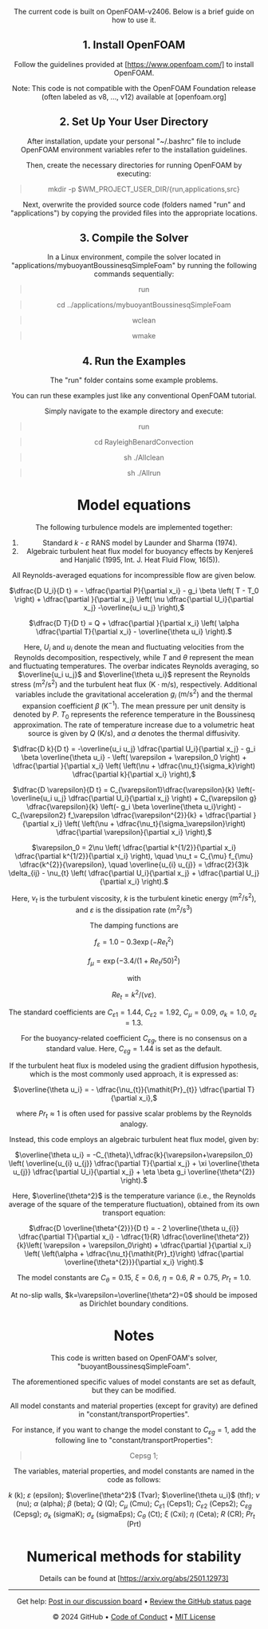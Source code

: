 <header>

<!--
  <<< Author notes: Course header >>>
  Include a 1280×640 image, course title in sentence case, and a concise description in emphasis.
  In your repository settings: enable template repository, add your 1280×640 social image, auto delete head branches.
  Add your open source license, GitHub uses MIT license.
-->

The current code is built on OpenFOAM-v2406. 
Below is a brief guide on how to use it.

## 1. Install OpenFOAM 
Follow the guidelines provided at [https://www.openfoam.com/] to install OpenFOAM. 

Note: This code is not compatible with the OpenFOAM Foundation release (often labeled as v8, ..., v12) available at [openfoam.org]

## 2. Set Up Your User Directory
After installation, update your personal "~/.bashrc" file to include OpenFOAM environment variables refer to the installation guidelines. 

Then, create the necessary directories for running OpenFOAM by executing:

  > mkdir -p $WM_PROJECT_USER_DIR/{run,applications,src}

Next, overwrite the provided source code (folders named "run" and "applications") by copying the provided files into the appropriate locations.

## 3. Compile the Solver
In a Linux environment, compile the solver located in "applications/mybuoyantBoussinesqSimpleFoam" by running the following commands sequentially:

  > run

  > cd ../applications/mybuoyantBoussinesqSimpleFoam
  
  > wclean
  
  > wmake

## 4. Run the Examples  
The "run" folder contains some example problems. 

You can run these examples just like any conventional OpenFOAM tutorial. 

Simply navigate to the example directory and execute:
  
  > run
  
  > cd RayleighBenardConvection
  
  > sh ./Allclean
  
  > sh ./Allrun
 


# Model equations
The following turbulence models are implemented together:

1. Standard $k$ - $\varepsilon$ RANS model by Launder and Sharma (1974).
2. Algebraic turbulent heat flux model for buoyancy effects by Kenjereš and Hanjalić (1995, Int. J. Heat Fluid Flow, 16(5)).


All Reynolds-averaged equations for incompressible flow are given below.

$\dfrac{D U_i}{D t}	= - \dfrac{\partial P}{\partial x_i} 	- g_i \beta \left( T - T_0 \right)	+ \dfrac{\partial }{\partial x_j} 	\left( \nu \dfrac{\partial U_i}{\partial x_j} -\overline{u_i u_j} \right),$

$\dfrac{D T}{D t}
	=
	Q
	+ \dfrac{\partial }{\partial x_i} 
	\left( \alpha \dfrac{\partial T}{\partial x_i} - \overline{\theta u_i} \right).$

Here, $U_i$ and $u_i$ denote the mean and fluctuating velocities from the Reynolds decomposition, respectively, while $T$ and $\theta$ represent the mean and fluctuating temperatures. The overbar indicates Reynolds averaging, so $\overline{u_i u_j}$ and $\overline{\theta u_i}$ represent the Reynolds stress ($\mathrm{m^2/s^2}$) and the turbulent heat flux ($\mathrm{K \cdot m/s}$), respectively. Additional variables include the gravitational acceleration $g_i$ ($\mathrm{m/s^2}$) and the thermal expansion coefficient $\beta$ ($\mathrm{K^{-1}}$). The mean pressure per unit density is denoted by $P$. $T_0$ represents the reference temperature in the Boussinesq approximation. The rate of temperature increase due to a volumetric heat source is given by $Q$ ($\mathrm{K/s}$), and $\alpha$ denotes the thermal diffusivity.  

$\dfrac{D k}{D t} = -\overline{u_i u_j} \dfrac{\partial U_i}{\partial x_j} 
	- g_i \beta \overline{\theta u_i}
	- \left( \varepsilon + \varepsilon_0 \right) 
	+ \dfrac{\partial }{\partial x_i} 
	\left( \left(\nu + \dfrac{\nu_t}{\sigma_k}\right) \dfrac{\partial k}{\partial x_i}  \right),$

 $\dfrac{D \varepsilon}{D t} =
	C_{\varepsilon1}\dfrac{\varepsilon}{k} \left(-\overline{u_i u_j} \dfrac{\partial U_i}{\partial x_j} \right)
	+ C_{\varepsilon g}  \dfrac{\varepsilon}{k} \left(- g_i \beta \overline{\theta u_i}\right)
	- C_{\varepsilon2} f_\varepsilon \dfrac{\varepsilon^{2}}{k}
	+ \dfrac{\partial }{\partial x_i} 
	\left( \left(\nu + \dfrac{\nu_t}{\sigma_\varepsilon}\right) \dfrac{\partial \varepsilon}{\partial x_i}  \right),$
 
 $\varepsilon_0 = 2\nu \left( \dfrac{\partial k^{1/2}}{\partial x_i} \dfrac{\partial k^{1/2}}{\partial x_i} \right), \quad 
	\nu_t = C_{\mu} f_{\mu} \dfrac{k^{2}}{\varepsilon}, \quad
	\overline{u_{i} u_{j}}
	=
	\dfrac{2}{3}k \delta_{ij} - \nu_{t} \left( \dfrac{\partial U_i}{\partial x_j} + \dfrac{\partial U_j}{\partial x_i} \right).$
 
Here, $\nu_t$ is the turbulent viscosity, $k$ is the turbulent kinetic energy ($\mathrm{m^2/s^2}$), and $\varepsilon$ is the dissipation rate ($\mathrm{m^2/s^3}$)

The damping functions are 

$f_{\varepsilon} = 1.0 - 0.3 \exp(-\mathit{Re}_{t}^{2})$

$f_{\mu} = \exp \left( -3.4 / \left( 1+ \mathit{Re}_{t}/50 \right)^{2}\right)$

with 

$\mathit{Re}_{t} = {k^{2}}/({\nu \varepsilon})$.

The standard coefficients are $C_{\varepsilon1} = 1.44$, $C_{\varepsilon2} = 1.92$,	$C_{\mu} = 0.09$, $\sigma_k = 1.0$, $\sigma_\varepsilon = 1.3$.

For the buoyancy-related coefficient $C_{\varepsilon g}$, there is no consensus on a standard value.  Here, $C_{\varepsilon g} = 1.44$ is set as the default.  

If the turbulent heat flux is modeled using the gradient diffusion hypothesis, which is the most commonly used approach, it is expressed as:

$\overline{\theta u_i} = - \dfrac{\nu_{t}}{\mathit{Pr}_{t}} \dfrac{\partial T}{\partial x_i},$

where $\mathit{Pr}_t \approx 1$ is often used for passive scalar problems by the Reynolds analogy.

Instead, this code employs an algebraic turbulent heat flux model, given by:

$\overline{\theta u_i} = -C_{\theta}\,\dfrac{k}{\varepsilon+\varepsilon_0}
	\left( 
	\overline{u_{i} u_{j}} \dfrac{\partial T}{\partial x_j}
	+ \xi \overline{\theta u_{j}} \dfrac{\partial U_i}{\partial x_j}
	+ \eta \beta g_i \overline{\theta^{2}}
	\right).$

Here, $\overline{\theta^2}$ is the temperature variance (i.e., the Reynolds average of the square of the temperature fluctuation), obtained from its own transport equation:

$\dfrac{D \overline{\theta^{2}}}{D t}
	= - 2 \overline{\theta u_{i}} \dfrac{\partial T}{\partial x_i}
	- \dfrac{1}{R} \dfrac{\overline{\theta^2}}{k}\left( \varepsilon + \varepsilon_0\right) 
	+ \dfrac{\partial }{\partial x_i} 
	\left( \left(\alpha + \dfrac{\nu_t}{\mathit{Pr}_t}\right) \dfrac{\partial \overline{\theta^{2}}}{\partial x_i}  \right).$

 The model constants are $C_{\theta} = 0.15$, $\xi=0.6$, $\eta=0.6$, $R=0.75$, $\mathit{Pr}_t=1.0$.
 
At no-slip walls, $k=\varepsilon=\overline{\theta^2}=0$ should be imposed as Dirichlet boundary conditions.


# Notes
This code is written based on OpenFOAM's solver, "buoyantBoussinesqSimpleFoam".

The aforementioned specific values of model constants are set as default, but they can be modified.

All model constants and material properties (except for gravity) are defined in  "constant/transportProperties".

For instance, if you want to change the model constant to $C_{\varepsilon g}=1$, add the following line to "constant/transportProperties":
> Cepsg 1;

The variables, material properties, and model constants are named in the code as follows:

$k$ (k);
$\varepsilon$ (epsilon);
$\overline{\theta^2}$ (Tvar);
$\overline{\theta u_i}$ (thf);
$\nu$ (nu); 
$\alpha$ (alpha);
$\beta$ (beta);
$Q$ (Q);
$C_\mu$ (Cmu);
$C_{\varepsilon 1}$ (Ceps1);
$C_{\varepsilon 2}$ (Ceps2);
$C_{\varepsilon g}$ (Cepsg);
$\sigma_k$ (sigmaK);
$\sigma_\varepsilon$ (sigmaEps);
$C_\theta$ (Ct);
$\xi$ (Cxi);
$\eta$ (Ceta);
$R$ (CR);
$\mathit{Pr}_t$ (Prt)


# Numerical methods for stability
Details can be found at [https://arxiv.org/abs/2501.12973]

<footer>

<!--
  <<< Author notes: Footer >>>
  Add a link to get support, GitHub status page, code of conduct, license link.
-->

---

Get help: [Post in our discussion board](https://github.com/orgs/skills/discussions/categories/introduction-to-github) &bull; [Review the GitHub status page](https://www.githubstatus.com/)

&copy; 2024 GitHub &bull; [Code of Conduct](https://www.contributor-covenant.org/version/2/1/code_of_conduct/code_of_conduct.md) &bull; [MIT License](https://gh.io/mit)

</footer>
